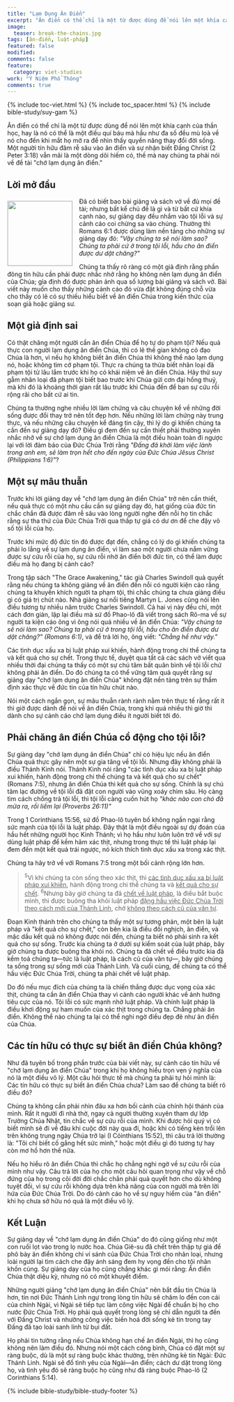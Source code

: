 ```yaml
---
title: "Lạm Dụng Ân Điển"
excerpt: "Ân điển có thể chỉ là một từ được dùng để nói lên một khía cạnh của thần học, hay là nó có thể là một điều quí báu mà hầu như đa số đều mù loà về nó cho đến khi mắt họ mở ra để nhìn thấy quyền năng thay đổi đời sống."
image: 
  teaser: break-the-chains.jpg
tags: [ân-điển, luật-pháp]
featured: false
modified:
comments: false
feature:
  category: viet-studies
work: "Ý Niệm Phổ Thông"
comments: true
---
```


{% include toc-viet.html %}
{% include toc_spacer.html %}
{% include bible-study/suy-gam %}

Ân điển có thể chỉ là một từ được dùng để nói lên một khía cạnh của thần học, hay là nó có thể là một điều quí báu mà hầu như đa số đều mù loà về nó cho đến khi mắt họ mở ra để nhìn thấy quyền năng thay đổi đời sống. Một người tín hữu đâm rễ sâu vào ân điển và sự nhận biết Đấng Christ (2 Peter 3:18) vẫn mãi là một dòng dõi hiếm có, thế mà nay chúng ta phải nói về đề tài "chớ lạm dụng ân điển."

## Lời mở đầu

<div>
<p>
<img alt src="{{ site.url }}/assets/images/break-the-chains.jpg" style="border: 1px solid #cccccc; margin: 7px 15px 0px 0px; max-width: 100%; height: 148px; padding: 0px; float: left;">
Đã có biết bao bài giảng và sách vở về đủ mọi đề tài; nhưng bất kể chủ đề là gì và từ bất cứ khía cạnh nào, sự giảng dạy đều nhắm vào tội lỗi và sự cảnh cáo coi chừng sa vào chúng. Thường thì Romans 6:1 được dùng làm nền tảng cho những sự giảng dạy đó: <em>"Vậy chúng ta sẽ nói làm sao? Chúng ta phải cứ ở trong tội lỗi, hầu cho ân điển được dư dật chăng?"</em>
</p>
</div>

<!-- ##################### PLACEHOLDER ###################-->

Chúng ta thấy rõ ràng có một giả định rằng phần đông tín hữu cần phải được nhắc nhở rằng họ không nên lạm dụng ân điển của Chúa; gỉa định đó được phản ảnh qua số lượng bài giảng và sách vở. Bài viết này muốn cho thấy những cảnh cáo đó vừa đặt không đúng chỗ vừa cho thấy có lẽ có sự thiếu hiểu biết về ân điển Chúa trong kiến thức của soạn giả hoặc giảng sư.

## Một giả định sai

Có thật chăng một người cần ân điển Chúa để họ tự do phạm tội? Nếu quả thực con người lạm dụng ân điển Chúa, thì có lẽ thế gian không có đạo Chúa là hơn, vì nếu họ không biết ân điển Chúa thì không thể nào lạm dụng nó, hoặc không tìm cớ phạm tội. Thực ra chúng ta thừa biết nhân loại đã phạm tội từ lâu lắm trước khi họ có khái niệm về ân điển Chúa. Hãy thử suy gẫm nhân loại đã phạm tội biết bao trước khi Chúa gửi cơn đại hồng thuỷ, mà khi đó là khoảng thời gian rất lâu trước khi Chúa đến để ban sự cứu rỗi rộng rãi cho bất cứ ai tin.

Chúng ta thường nghe nhiều lời làm chứng và câu chuyện kể về những đời sống được đổi thay trở nên tốt đẹp hơn. Nếu những lời làm chứng này trung thực, và nếu những câu chuyện kể đáng tin cậy, thì lý do gì khiến chúng ta cần đến sự giảng dạy đó? Điều gì đem đến sự cần thiết phải thường xuyên nhắc nhở về sự chớ lạm dụng ân điển Chúa là một điều hoàn toàn đi ngược lại với lời đảm bảo của Đức Chúa Trời rằng <em>"Ðấng đã khởi làm việc lành trong anh em, sẽ làm trọn hết cho đến ngày của Ðức Chúa Jêsus Christ (Philippians 1:6)"</em>?

## Một sự mâu thuẫn

Trước khi lời giảng dạy về "chớ lạm dụng ân điển Chúa" trở nên cần thiết, nếu quả thực có một nhu cầu cần sự giảng dạy đó, hạt giống của đức tin chắc chắn đã được đâm rễ sâu vào lòng người nghe đến nỗi họ tin chắc rằng sự tha thứ của Đức Chúa Trời qua thầp tự giá có dư ơn để che đậy vô số tội lỗi của họ.

Trước khi mức độ đức tin đó được đạt đến, chẳng có lý do gì khiến chúng ta phải lo lắng về sự lạm dụng ân điển, vì làm sao một người chưa nắm vững được sự cứu rỗi của họ, sự cứu rỗi nhờ ân điển bởi đức tin, có thể làm được điều mà họ đang bị cảnh cáo?

Trong tập sách "The Grace Awakening," tác giả Charles Swindoll quả quyết rằng nếu chúng ta không giảng về ân điển đến nỗi có người kiện cáo rằng chúng ta khuyến khích người ta phạm tội, thì chắc chúng ta chưa giảng điều gì có giá trị chút nào. Nhà giảng sư nổi tiêng Martyn L. Jones cũng nói lên điều tương tự nhiều năm trước Charles Swindoll. Cả hai vị này đều chỉ, một cách đơn giản, lập lại điều mà sứ đồ Phao-lô đã viết trong sách Rô-ma về sự người ta kiện cáo ông vì ông nói quá nhiều về ân điển Chúa: <em>"Vậy chúng ta sẽ nói làm sao? Chúng ta phải cứ ở trong tội lỗi, hầu cho ân điển được dư dật chăng?" (Romans 6:1)</em>, và để trả lời họ, ông viết: <em>"Chẳng hề như vậy."</em>

Các tình dục xấu xa bị luật pháp xui khiến, hành động trong chi thể chúng ta và kết quả cho sự chết. Trong thực tế, duyệt qua tất cả các sách vở viết qua nhiều thời đại chúng ta thấy có một sự chú tâm bất quân bình về tội lỗi chứ không phải ân điển. Do đó chúng ta có thể vững tâm quả quyết rằng sự giảng dạy "chớ lạm dụng ân điển Chúa" không đặt nền tảng trên sự thẩm định xác thực về đức tin của tín hữu chút nào.

Nói một cách ngắn gọn, sự mâu thuẫn rành rành nằm trên thực tế rằng rất ít thì giờ được dành để nói về ân điển Chúa, trong khi quá nhiều thì giờ thì dành cho sự cảnh cáo chớ lạm dụng điều ít người biết tới đó.

## Phải chăng ân điển Chúa cổ động cho tội lỗi?

Sự giảng dạy "chớ lạm dụng ân điển Chúa" chỉ có hiệu lực nếu ân điển Chúa quả thực gây nên một sự gia tăng về tội lỗi. Nhưng đây không phải là điều Thánh Kinh nói. Thánh Kinh nói rằng "các tình dục xấu xa bị luật pháp xui khiến, hành động trong chi thể chúng ta và kết quả cho sự chết" (Romans 7:5), nhưng ân điển Chúa thì kết quả cho sự sống. Chính là sự chú tâm lạc đường về tội lỗi đã đặt con người vào vũng xoáy chìm sâu. Họ càng tìm cách chống trả tội lỗi, thì tội lỗi càng cuốn hút họ <em>"khác nào con chó đã mửa ra, rồi liếm lại (Proverbs 26:11)"</em>

Trong 1 Corinthians 15:56, sứ đồ Phao-lô tuyên bố không ngần ngại rằng sức mạnh của tội lỗi là luật pháp. Đây thật là một điều ngoài sự dự đoán của hầu hết những người học Kinh Thánh; vì họ hầu như luôn luôn trở về với sự dùng luật pháp để kềm hãm xác thịt, nhưng trong thực tế thì luật pháp lại đem đến một kết quả trái ngược, nó kích thích tình dục xấu xa trong xác thịt.

Chúng ta hãy trở về với Romans 7:5 trong một bối cảnh rộng lớn hơn.

> <sup>5</sup>Vì khi chúng ta còn sống theo xác thịt, thì <u>các tình dục xấu xa bị luật pháp xui khiến</u>, hành động trong chi thể chúng ta và <u>kết quả cho sự chết</u>.  <sup>6</sup>Nhưng bây giờ chúng ta đã <u>chết về luật pháp</u>, là điều bắt buộc mình, thì được buông tha khỏi luật pháp <u>đặng hầu việc Ðức Chúa Trời theo cách mới của Thánh Linh</u>, chớ <u>không theo cách cũ của văn tự</u>.

Đoạn Kinh thánh trên cho chúng ta thấy một sự tương phản, một bên là luật pháp và "kết quả cho sự chết," còn bên kia là điều đối nghịch, ân điển, và mặc dầu kết quả nó không được nói đến, chúng ta biết nó phải sinh ra kết quả cho sự sống. Trước kia chúng ta ở dưới sự kiểm soát của luật pháp, bây giờ chúng ta được buông tha khỏi nó. Chúng ta đã chết về điều trước kia đã kềm toả chúng ta&mdash;tức là luật pháp, là cách cũ của văn tự&mdash;, bây giờ chúng ta sống trong sự sống mới của Thánh Linh. Và cuối cùng, để chúng ta có thể hầu việc Đức Chúa Trời, chúng ta phải chết về luật pháp.

Do đó nếu mục đích của chúng ta là chiến thắng được dục vọng của xác thịt, chúng ta cần ân điển Chúa thay vì cảnh cáo người khác về ảnh hưởng tiêu cực của nó. Tội lỗi có sức mạnh nhờ luật pháp. Và chính luật pháp là điều khơi động sự ham muốn của xác thịt trong chúng ta. Chẳng phải ân điển. Không thể nào chúng ta lại có thể nghi ngờ điều đẹp đẽ như ân điển của Chúa.

## Các tín hữu có thực sự biết ân điển Chúa không?

Như đã tuyên bố trong phần trước của bài viết này, sự cảnh cáo tín hữu về "chớ lạm dụng ân điển Chúa" trong khi họ không hiểu trọn vẹn ý nghĩa của nó là một điều vô lý. Một câu hỏi thực tế mà chúng ta phải tự hỏi mình là: Các tín hữu có thực sự biết ân điển Chúa chưa? Làm sao để chúng ta biết rõ điều đó?

Chúng ta không cần phải nhìn đâu xa hơn bối cảnh của chính hội thánh của mình. Rất ít người đi nhà thờ, ngay cả người thường xuyên tham dự lớp Trường Chúa Nhật, tin chắc về sự cứu rỗi của mình. Khi được hỏi quý vị có biết mình sẽ đi về đâu khi cuộc đời này qua đi, hoặc khi có tiếng kèn trổi lên trên không trung ngày Chúa trở lại (I Cỏinthians 15:52), thì câu trả lời thường là: "Tôi chỉ biết cố gắng hết sức mình," hoặc một điều gì đó tương tự hay còn mơ hồ hơn thế nữa.

Nếu họ hiểu rõ ân điển Chúa thì chắc họ chẳng nghi ngờ về sự cứu rỗi của mình như vậy. Câu trả lời của họ cho một câu hỏi quan trọng như vậy về chỗ đứng của họ trong cõi đời đời chắc chắn phải quả quyết hơn cho dù không tuyệt đối, vì sự cứu rỗi không dựa trên khả năng của con người mà trên lời hứa của Đức Chúa Trời. Do đó cảnh cáo họ về sự nguy hiểm của "ân điển" khi họ chưa sở hữu nó quả là một điều vô lý.

## Kết Luận

Sự giảng dạy về "chớ lạm dụng ân điển Chúa" do đó cũng giống như một con ruồi lọt vào trong lọ nước hoa. Chúa Giê-su đã chết trên thập tự giá để phô bày ân điển không chi ví sánh của Đức Chúa Trời cho nhân loại, nhưng loài người lại tìm cách che đậy ánh sáng đem hy vọng đến cho tội nhân khốn cùng. Sự giảng dạy của họ cũng chẳng khác gì mói rằng: Ân điển Chúa thật diệu kỳ, nhưng nó có một khuyết điểm.

Những người giảng "chớ lạm dụng ân điển Chúa" nên bắt đầu tin Chúa là hơn, tin nơi Đức Thánh Linh ngự trong lòng tín hữu sẽ chăm lo đến con cái của chính Ngài, vì Ngài sẽ tiếp tục làm công việc Ngài để chuẩn bị họ cho nước Đức Chúa Trời. Họ phải quả quyết trong lòng sẽ chỉ dẫn người ta đến với Đấng Christ và nhường công việc biến hoá đời sống kẻ tin trong tay Đấng đã tạo loài sanh linh từ bụi đất.

Họ phải tin tưởng rằng nếu Chúa không hạn chế ân điển Ngài, thì họ cũng không nên làm điều đó. Nhưng nói một cách công bình, Chúa có đặt một sự ràng buộc, dù là một sự ràng buộc khác thường, trên những kẻ tin Ngài: Đức Thánh Linh. Ngài sẽ đổ tình yêu của Ngài&mdash;ân điển; cách dư dật trong lòng họ, và tình yêu đó sẽ ràng buộc họ cũng như đã ràng buộc Phao-lô (2 Corinthians 5:14).

{% include bible-study/bible-study-footer %}

